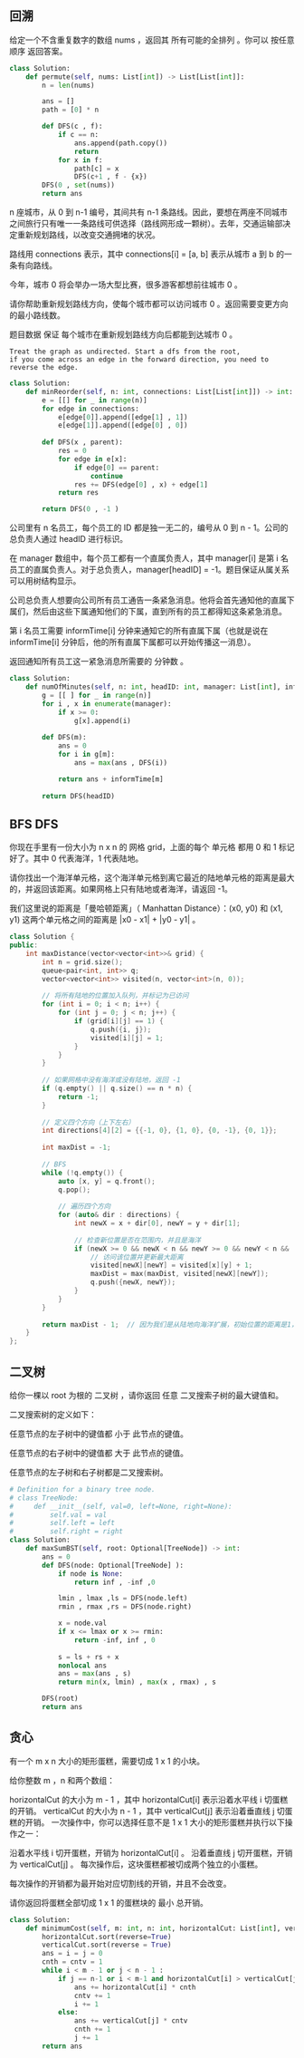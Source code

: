 ## 回溯
给定一个不含重复数字的数组 nums ，返回其 所有可能的全排列 。你可以 按任意顺序 返回答案。

```py
class Solution:
    def permute(self, nums: List[int]) -> List[List[int]]:
        n = len(nums)

        ans = []
        path = [0] * n 

        def DFS(c , f):
            if c == n:
                ans.append(path.copy())
                return 
            for x in f:
                path[c] = x
                DFS(c+1 , f - {x})
        DFS(0 , set(nums))
        return ans
```

n 座城市，从 0 到 n-1 编号，其间共有 n-1 条路线。因此，要想在两座不同城市之间旅行只有唯一一条路线可供选择（路线网形成一颗树）。去年，交通运输部决定重新规划路线，以改变交通拥堵的状况。

路线用 connections 表示，其中 connections[i] = [a, b] 表示从城市 a 到 b 的一条有向路线。

今年，城市 0 将会举办一场大型比赛，很多游客都想前往城市 0 。

请你帮助重新规划路线方向，使每个城市都可以访问城市 0 。返回需要变更方向的最小路线数。

题目数据 保证 每个城市在重新规划路线方向后都能到达城市 0 。

    Treat the graph as undirected. Start a dfs from the root, 
    if you come across an edge in the forward direction, you need to reverse the edge.

```py
class Solution:
    def minReorder(self, n: int, connections: List[List[int]]) -> int:
        e = [[] for _ in range(n)]
        for edge in connections:
            e[edge[0]].append([edge[1] , 1])
            e[edge[1]].append([edge[0] , 0])
        
        def DFS(x , parent):
            res = 0
            for edge in e[x]:
                if edge[0] == parent:
                    continue
                res += DFS(edge[0] , x) + edge[1]
            return res

        return DFS(0 , -1 )
```

公司里有 n 名员工，每个员工的 ID 都是独一无二的，编号从 0 到 n - 1。公司的总负责人通过 headID 进行标识。

在 manager 数组中，每个员工都有一个直属负责人，其中 manager[i] 是第 i 名员工的直属负责人。对于总负责人，manager[headID] = -1。题目保证从属关系可以用树结构显示。

公司总负责人想要向公司所有员工通告一条紧急消息。他将会首先通知他的直属下属们，然后由这些下属通知他们的下属，直到所有的员工都得知这条紧急消息。

第 i 名员工需要 informTime[i] 分钟来通知它的所有直属下属（也就是说在 informTime[i] 分钟后，他的所有直属下属都可以开始传播这一消息）。

返回通知所有员工这一紧急消息所需要的 分钟数 。

```py
class Solution:
    def numOfMinutes(self, n: int, headID: int, manager: List[int], informTime: List[int]) -> int:
        g = [[ ] for _ in range(n)]
        for i , x in enumerate(manager):
            if x >= 0:
                g[x].append(i)
        
        def DFS(m):
            ans = 0
            for i in g[m]:
                ans = max(ans , DFS(i))

            return ans + informTime[m]
 
        return DFS(headID)
```
## BFS DFS
你现在手里有一份大小为 n x n 的 网格 grid，上面的每个 单元格 都用 0 和 1 标记好了。其中 0 代表海洋，1 代表陆地。

请你找出一个海洋单元格，这个海洋单元格到离它最近的陆地单元格的距离是最大的，并返回该距离。如果网格上只有陆地或者海洋，请返回 -1。

我们这里说的距离是「曼哈顿距离」（ Manhattan Distance）：(x0, y0) 和 (x1, y1) 这两个单元格之间的距离是 |x0 - x1| + |y0 - y1| 。

```c++
class Solution {
public:
    int maxDistance(vector<vector<int>>& grid) {
        int n = grid.size();
        queue<pair<int, int>> q;
        vector<vector<int>> visited(n, vector<int>(n, 0));
        
        // 将所有陆地的位置加入队列，并标记为已访问
        for (int i = 0; i < n; i++) {
            for (int j = 0; j < n; j++) {
                if (grid[i][j] == 1) {
                    q.push({i, j});
                    visited[i][j] = 1;
                }
            }
        }
        
        // 如果网格中没有海洋或没有陆地，返回 -1
        if (q.empty() || q.size() == n * n) {
            return -1;
        }
        
        // 定义四个方向（上下左右）
        int directions[4][2] = {{-1, 0}, {1, 0}, {0, -1}, {0, 1}};
        
        int maxDist = -1;
        
        // BFS
        while (!q.empty()) {
            auto [x, y] = q.front();
            q.pop();
            
            // 遍历四个方向
            for (auto& dir : directions) {
                int newX = x + dir[0], newY = y + dir[1];
                
                // 检查新位置是否在范围内，并且是海洋
                if (newX >= 0 && newX < n && newY >= 0 && newY < n && !visited[newX][newY] && grid[newX][newY] == 0) {
                    // 访问该位置并更新最大距离
                    visited[newX][newY] = visited[x][y] + 1;
                    maxDist = max(maxDist, visited[newX][newY]);
                    q.push({newX, newY});
                }
            }
        }
        
        return maxDist - 1;  // 因为我们是从陆地向海洋扩展，初始位置的距离是1，因此需要减去1
    }
};
```

## 二叉树

给你一棵以 root 为根的 二叉树 ，请你返回 任意 二叉搜索子树的最大键值和。

二叉搜索树的定义如下：

任意节点的左子树中的键值都 小于 此节点的键值。

任意节点的右子树中的键值都 大于 此节点的键值。

任意节点的左子树和右子树都是二叉搜索树。

```py
# Definition for a binary tree node.
# class TreeNode:
#     def __init__(self, val=0, left=None, right=None):
#         self.val = val
#         self.left = left
#         self.right = right
class Solution:
    def maxSumBST(self, root: Optional[TreeNode]) -> int:
        ans = 0
        def DFS(node: Optional[TreeNode] ):
            if node is None:
                return inf , -inf ,0

            lmin , lmax ,ls = DFS(node.left)
            rmin , rmax ,rs = DFS(node.right)

            x = node.val
            if x <= lmax or x >= rmin:
                return -inf, inf , 0
            
            s = ls + rs + x
            nonlocal ans
            ans = max(ans , s)
            return min(x, lmin) , max(x , rmax) , s

        DFS(root)
        return ans
```

## 贪心

有一个 m x n 大小的矩形蛋糕，需要切成 1 x 1 的小块。

给你整数 m ，n 和两个数组：

horizontalCut 的大小为 m - 1 ，其中 horizontalCut[i] 表示沿着水平线 i 切蛋糕的开销。
verticalCut 的大小为 n - 1 ，其中 verticalCut[j] 表示沿着垂直线 j 切蛋糕的开销。
一次操作中，你可以选择任意不是 1 x 1 大小的矩形蛋糕并执行以下操作之一：

沿着水平线 i 切开蛋糕，开销为 horizontalCut[i] 。
沿着垂直线 j 切开蛋糕，开销为 verticalCut[j] 。
每次操作后，这块蛋糕都被切成两个独立的小蛋糕。

每次操作的开销都为最开始对应切割线的开销，并且不会改变。

请你返回将蛋糕全部切成 1 x 1 的蛋糕块的 最小 总开销。

```py
class Solution:
    def minimumCost(self, m: int, n: int, horizontalCut: List[int], verticalCut: List[int]) -> int:
        horizontalCut.sort(reverse=True)
        verticalCut.sort(reverse = True)
        ans = i = j = 0
        cnth = cntv = 1
        while i < m - 1 or j < n - 1 :
            if j == n-1 or i < m-1 and horizontalCut[i] > verticalCut[j] :
                ans += horizontalCut[i] * cnth
                cntv += 1
                i += 1
            else:
                ans += verticalCut[j] * cntv
                cnth += 1
                j += 1
        return ans
```